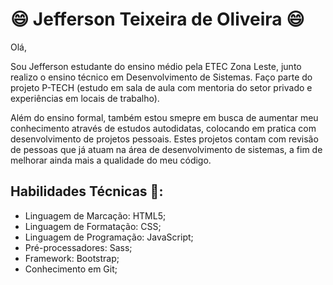 # :smile: Jefferson Teixeira de Oliveira :smile:

Olá,

Sou Jefferson estudante do ensino médio pela ETEC Zona Leste, junto realizo o ensino técnico em Desenvolvimento de Sistemas. Faço parte do projeto P-TECH (estudo em sala de aula com mentoria do setor privado e experiências em locais de trabalho).

Além do ensino formal, também estou smepre em busca de aumentar meu conhecimento através de estudos autodidatas, colocando em pratica com desenvolvimento de projetos pessoais. Estes projetos contam com revisão de pessoas que já atuam na área de desenvolvimento de sistemas, a fim de melhorar ainda mais a qualidade do meu código.



## Habilidades Técnicas 🤔:
- Linguagem de Marcação: HTML5;
- Linguagem de Formatação: CSS;
- Linguagem de Programação: JavaScript;
- Pré-processadores: Sass;
- Framework: Bootstrap;
- Conhecimento em Git;

